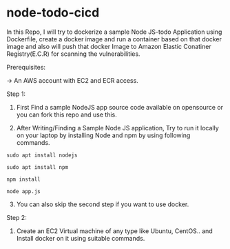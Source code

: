 # node-todo-cicd

In this Repo, I will try to dockerize a sample Node JS-todo Application using Dockerfile, create a docker image and run a container based on that docker image and also will push that docker Image to Amazon Elastic Conatiner Registry(E.C.R) for scanning the vulnerabilities.

Prerequisites:

-> An AWS account with EC2 and ECR access.

Step 1:

1. First Find a sample NodeJS app source code available on opensource or you can fork this repo and use this.

2. After Writing/Finding a Sample Node JS application, Try to run it locally on your laptop by installing Node and npm by using following commands.

`sudo apt install nodejs`

`sudo apt install npm`

`npm install`

`node app.js`

3. You can also skip the second step if you want to use docker.

Step 2:

1. Create an EC2 Virtual machine of any type like Ubuntu, CentOS.. and Install docker on it using suitable commands.

